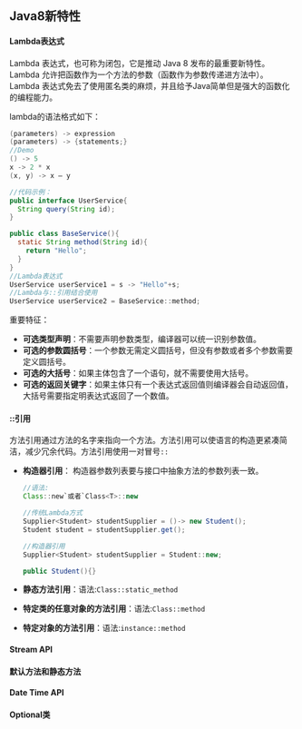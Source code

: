 ## Java8新特性

#### Lambda表达式
Lambda 表达式，也可称为闭包，它是推动 Java 8 发布的最重要新特性。
Lambda 允许把函数作为一个方法的参数（函数作为参数传递进方法中）。Lambda 表达式免去了使用匿名类的麻烦，并且给予Java简单但是强大的函数化的编程能力。

lambda的语法格式如下：
```java
(parameters) -> expression
(parameters) -> {statements;}
//Demo
() -> 5
x -> 2 * x
(x, y) -> x – y

//代码示例：
public interface UserService{
  String query(String id);
}

public class BaseService(){
  static String method(String id){
    return "Hello";
  }
}
//Lambda表达式
UserService userService1 = s -> "Hello"+s;
//Lambda与::引用结合使用
UserService userService2 = BaseService::method;

```
重要特征：

- **可选类型声明**：不需要声明参数类型，编译器可以统一识别参数值。
- **可选的参数圆括号**：一个参数无需定义圆括号，但没有参数或者多个参数需要定义圆括号。
- **可选的大括号**：如果主体包含了一个语句，就不需要使用大括号。
- **可选的返回关键字**：如果主体只有一个表达式返回值则编译器会自动返回值，大括号需要指定明表达式返回了一个数值。

#### ::引用
方法引用通过方法的名字来指向一个方法。方法引用可以使语言的构造更紧凑简洁，减少冗余代码。方法引用使用一对冒号`::`


- **构造器引用**： 构造器参数列表要与接口中抽象方法的参数列表一致。

  ```Java
  //语法:
  Class::new`或者`Class<T>::new

  //传统Lambda方式
  Supplier<Student> studentSupplier = ()-> new Student();
  Student student = studentSupplier.get();

  //构造器引用
  Supplier<Student> studentSupplier = Student::new;

  public Student(){}
  ```
- **静态方法引用**：语法:`Class::static_method`
- **特定类的任意对象的方法引用**：语法:`Class::method`
- **特定对象的方法引用**：语法:`instance::method`


#### Stream API

#### 默认方法和静态方法

#### Date Time API

#### Optional类
